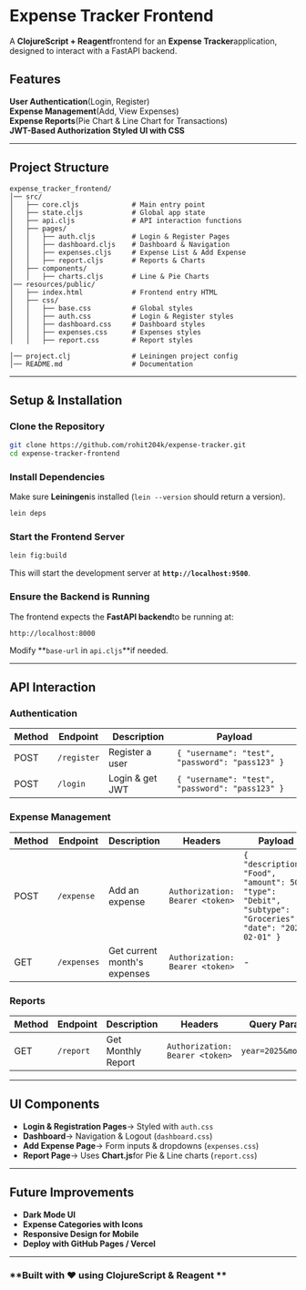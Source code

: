 # Expense Tracker Frontend

A **ClojureScript + Reagent**frontend for an **Expense Tracker**application, designed to interact with a FastAPI backend.

## Features
**User Authentication**(Login, Register)  
**Expense Management**(Add, View Expenses)  
**Expense Reports**(Pie Chart & Line Chart for Transactions)  
**JWT-Based Authorization** 
**Styled UI with CSS** 

---

## Project Structure
```
expense_tracker_frontend/
│── src/
│   ├── core.cljs             # Main entry point
│   ├── state.cljs            # Global app state
│   ├── api.cljs              # API interaction functions
│   ├── pages/
│   │   ├── auth.cljs         # Login & Register Pages
│   │   ├── dashboard.cljs    # Dashboard & Navigation
│   │   ├── expenses.cljs     # Expense List & Add Expense
│   │   ├── report.cljs       # Reports & Charts
│   ├── components/
│   │   ├── charts.cljs       # Line & Pie Charts
│── resources/public/
│   ├── index.html            # Frontend entry HTML
│   ├── css/
│   │   ├── base.css          # Global styles
│   │   ├── auth.css          # Login & Register styles
│   │   ├── dashboard.css     # Dashboard styles
│   │   ├── expenses.css      # Expenses styles
│   │   ├── report.css        # Report styles

│── project.clj               # Leiningen project config
│── README.md                 # Documentation
```

---

## Setup & Installation

### **Clone the Repository**
```sh
git clone https://github.com/rohit204k/expense-tracker.git
cd expense-tracker-frontend
```

### **Install Dependencies**
Make sure **Leiningen**is installed (`lein --version` should return a version).
```sh
lein deps
```

### **Start the Frontend Server**
```sh
lein fig:build
```
This will start the development server at **`http://localhost:9500`**.

### **Ensure the Backend is Running**
The frontend expects the **FastAPI backend**to be running at:
```
http://localhost:8000
```
Modify **`base-url` in `api.cljs`**if needed.

---

## API Interaction
### **Authentication**
| Method | Endpoint       | Description          | Payload |
|--------|---------------|----------------------|---------|
| POST   | `/register`   | Register a user      | `{ "username": "test", "password": "pass123" }` |
| POST   | `/login`      | Login & get JWT      | `{ "username": "test", "password": "pass123" }` |

### **Expense Management**
| Method | Endpoint      | Description              | Headers | Payload |
|--------|--------------|--------------------------|---------|---------|
| POST   | `/expense`   | Add an expense           | `Authorization: Bearer <token>` | `{ "description": "Food", "amount": 50, "type": "Debit", "subtype": "Groceries", "date": "2025-02-01" }` |
| GET    | `/expenses`  | Get current month's expenses | `Authorization: Bearer <token>` | - |

### **Reports**
| Method | Endpoint   | Description              | Headers | Query Params |
|--------|-----------|--------------------------|---------|--------------|
| GET    | `/report` | Get Monthly Report       | `Authorization: Bearer <token>` | `year=2025&month=2` |

---

## UI Components
- **Login & Registration Pages**→ Styled with `auth.css`
- **Dashboard**→ Navigation & Logout (`dashboard.css`)
- **Add Expense Page**→ Form inputs & dropdowns (`expenses.css`)
- **Report Page**→ Uses **Chart.js**for Pie & Line charts (`report.css`)

---

## Future Improvements
- **Dark Mode UI**
- **Expense Categories with Icons**
- **Responsive Design for Mobile**
- **Deploy with GitHub Pages / Vercel**

---

### **Built with ❤️ using ClojureScript & Reagent **
